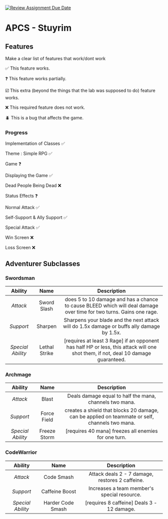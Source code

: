 [![Review Assignment Due Date](https://classroom.github.com/assets/deadline-readme-button-22041afd0340ce965d47ae6ef1cefeee28c7c493a6346c4f15d667ab976d596c.svg)](https://classroom.github.com/a/KprAwj1n)
# APCS - Stuyrim

## Features

Make a clear list of features that work/dont work

:white_check_mark: This feature works.

:question: This feature works partially.

:ballot_box_with_check: This extra (beyond the things that the lab was supposed to do) feature works.

:x: This required feature does not work.

:beetle: This is a bug that affects the game.

### Progress

Implementation of Classes :white_check_mark:

Theme : Simple RPG :white_check_mark:

Game :question:

Displaying the Game :white_check_mark:

Dead People Being Dead :x:

Status Effects :question:

Normal Attack :white_check_mark:

Self-Support & Ally Support :white_check_mark:

Special Attack :white_check_mark:

Win Screen :x:

Loss Screen :x:



## Adventurer Subclasses

### Swordsman 
| Ability | Name | Description |
| :-----: | :-----: | :-----: |
| _Attack_ | Sword Slash | does 5 to 10 damage and has a chance to cause BLEED which will deal damage over time for two turns. Gains one rage. |
| _Support_ | Sharpen | Sharpens your blade and the next attack will do 1.5x damage or buffs ally damage by 1.5x. |
| _Special Ability_ | Lethal Strike | [requires at least 3 Rage] if an opponent has half HP or less, this attack will one shot them, if not, deal 10 damage guaranteed. |

### Archmage
| Ability | Name | Description |
| :-----: | :-----: | :-----: |
| _Attack_ | Blast | Deals damage equal to half the mana, channels two mana. |
| _Support_ | Force Field | creates a shield that blocks 20 damage, can be applied on teammate or self, channels two mana. |
| _Special Ability_ | Freeze Storm | [requires 40 mana] freezes all enemies for one turn. |

### CodeWarrior
| Ability | Name | Description |
| :-----: | :-----: | :-----: |
| _Attack_ | Code Smash | Attack deals 2 - 7 damage, restores 2 caffeine. |
| _Support_ | Caffeine Boost | Increases a team member's special resource. |
| _Special Ability_ | Harder Code Smash | [requires 8 caffeine] Deals 3 - 12 damage. |

